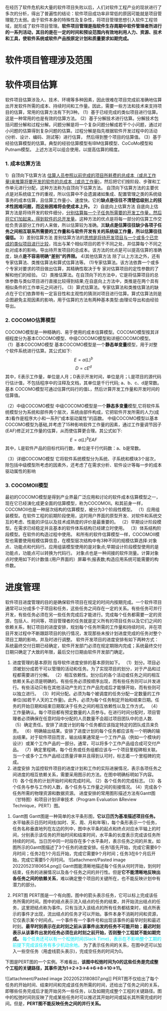 在经历了软件危机和大量的软件项目失败以后，人们对软件工程产业的现状进行了多次的分析，得出了普遍性的结论：软件项目成功率非常低的原因可能就是项目管理能力太弱。由于软件本身的特殊性及复杂性，将项目管理思想引入软件工程领域，就形成了软件项目管理。**软件项目管理是指软件生存周期中软件管理者所进行的一系列活动，其目的是在一定的时间和预设范围内有效地利用人力、资源、技术和工具，使软件系统或软件产品按原定计划和质量要求如期完成。**

# 软件项目管理涉及范围
# 软件项目估算
软件项目估算涉及人、技术、环境等多种因素，因此很难在项目完成前准确地估算出开发软件所需的成本、持续时间和工作量。因此，需要一些方法和技术来支持项目的估算，常用的估算方法有下列3种。
(1）基于已经完成的类似项目进行估算。这是一种常用的也是有效的估算方法。
(2）基于分解技术进行估算。分解技术包括问题分解和过程分解。问题分解是将一个复杂问题分解成若干个小问题，通过对小问题的估算得到复杂问题的估算。过程分解是指先根据软件开发过程中的活动(分析、设计、编码、测试等）进行估算，
然后得到整个项目的估算值。
(3）基于经验估算模型的估算。典型的经验估算模型有IBM估算模型、CoCoMo模型和Putnam模型。
上述方法可以组合使用，以提高估算的精度。
### 1. 成本估算方法
1）自顶向下估算方法
	<u>估算人员参照以前完成的项目所耗费的总成本（或总工作量)来推算将要开发的软件的总成本（或总工作量)</u>，然后把它们按阶段、步骤和工作单元进行分配，这种方法称为自顶向下估算方法。
	自顶向下估算方法的主要优点是对系统级工作的重视，所以估算中不会遗漏诸如集成、配置管理之类的系统级事务的成本估算，且估算工作量小、速度快。它的**缺点是往往不清楚低级别上的技术性困难问题，而这些困难将会使成本上升。**
2）自底向上估算方法
	自底向上估算方法是将待开发的软件细分，<u>分别估算每一个子任务所需要的开发工作量，然后将它们加起来，得到软件的总开发量</u>。这种方法的优点是将每一部分的估算工作交给负责该部分工作的人来做，所以估算较为准确。其**缺点是估算往往缺少各项子任务之间相互联系所需要的工作量和与软件开发有关的系统级工作量，所以估算往往偏低。**
3）差别估算方法
	差别估算方法的<u>思想是将待开发项目与一个或多个已完成的类似项目进行比较</u>，找出与某个相似项目的若干不同之处，并估算每个不同之处对成本的影响，导出待开发项目的总成本。该方法的优点是可以提高估算的准确度，缺点**是不容易明确“差别”的界限。**
4)其他估算方法
除了以上方法之外，还有专家估算法、类推估算法和算式估算法等。
	(1)专家估算法。该方法依靠一个或多个专家对要求的项目做出估算，其精确性取决于专
	家对估算项目的定性参数的了解和他们的经验。
	(2）类推估算法。在自顶向下的方法中，它是将估算项目的总体参数与类似项目进行直接比较得到结果;在自底向上方法中，类推是在两个具有相似条件的工作单元之间进行。
	(3）算式估算法。专家估算法和类推估算法的缺点在于它们依靠带有一定盲目性和主观性的猜测对项目进行估算。算式估算法则是企图避免主观因素的影响，用于估算的方法有两种基本类型:由理论导出和由经验导出。
### 2. COCOMO估算模型
COCOMO模型是一种精确的、易于使用的成本估算模型。COCOMO模型按其详细程度分为基本COCOMO模型、中级COCOMO模型和详细COCOMO模型。
（1）基本COCOMO模型
基本COCOMO模型是一个**静态单变量**模型，用于对整个软件系统进行估算。其公式如下:
$$E=a(L)^b$$
$$D= cE^d$$
其中，E表示工作量，单位是人月；D表示开发时间，单位是月；L是项目的源代码行估计值，不包括程序中的注释及文档，其单位是千行代码; a、b、c、d是常数。
基本 COCOMO模型可通过估算代码行的值L，然后计算开发工作量和开发时间的估算值。

（2）中级COCOMO模型
中级COCOMO模型是一个**静态多变量**模型,它将软件系统模型分为系统和部件两个层次，系统由部件构成，它把软件开发所需的人力(成本)看作是程序大小和一系列“成本驱动属性”的函数。
中级COCOMO模型以基本COCOMO模型为基础,并考虑了15种影响软件工作量的因素，通过工作量调节因子(EAF)修正对工作量的估算，从而使估算更合理。其公式如下:
$$E= a(L)^bEAF$$
其中，L是软件产品的目标代码行数，单位是千行代码数：a、b是常数。

（3）详细COCOMO模型
它将软件系统模型分为系统、子系统和模块3个层次，除包括中级模型所考虑的因素外，还考虑了在需求分析、软件设计等每一步的成本驱动属性的影响

### 3. COCOMOII模型
最初的COCOMO模型是得到产业界最广泛应用和讨论的软件成本估算模型之一，现在它已经演化成更全面的估算模型，称为COCOMOII。和其前身一样，COCOMOII也是一种层次结构的估算模型，被分为3个阶段性模型。
（1）应用组装模型。在软件工程的前期阶段使用，这时用户界面的原型开发、对软件和系统交互的考虑、性能的评估以及技术成熟度的评价是最重要的。
（2）早期设计阶段模型。在需求已经稳定并且基本的软件体系结构已经建立时使用。
（3）体系结构阶段模型。在软件的构造过程中使用。
和所有的软件估算模型一样，COCOMOII模型也需要使用规模估算信息，在模型层次结构中有3种不同的规模估算选择:对象点、功能点和代码行。应用组装模型使用的是对象点;早期设计阶段模型使用的是功能点，功能点可以转换为代码行。
对象点也是一种间接的软件测量。计算对象点时使用如下的计数值:(用户界面的）屏幕书;报表数;构造应用系统可能需要的构件数。

# 进度管理
软件项目进度管理的目的是确保软件项目在规定的时间内按期完成。一个软件项目通常可以分成多个子项目和任务，这些任务之间存在一定的关系。有些任务可并行开发，有些任务必须在另一些任务完成后才能进行。完成每个任务都需要一定的资源，包括人、时间等，项目管理者的任务就是定义所有的项目任务以及它们之间的依赖关系，制订项目的进度安排，规划每个任务所需的工作量和持续时间，并在项目开发过程中不断跟踪项目的执行情况，发现那些未按计划进度完成的任务对整个项目工期的影响，并及时进行调整。
软件开发项目的进度安排有如下两种方式：系统最终交付日期已经确定，软件开发部门必须在规定期限内完成；系统最终交付日期只确定了大致的年限，最后交付日期由软件开发部门确定。
1. 进度管理的基本原则
指导软件进度安排的基本原则如下。
（1）划分。项目必须被划分成若干可以管理的活动和任务。为了实现项目的划分，对于产品和过程都需要进行分解。
（2）相互依赖性。划分后的各个活动或任务之间的相互依赖关系必须是明确的。有些任务必须按顺序出现，而有些任务则可以并发进行。有些活动只有在其他活动产生的工作产品完成后才能够开始，而有些则可以独立进行。
（3）时间分配。必须为每个被调度的任务分配一定数量的工作单位(如若干人天的工作量)。此外，必须为每个任务制定开始和结束日期。任务的开始日期和结束日期取决于任务之间的相互依赖性以及工作方式。
（4）工作量确认。每个项目都有预定数量的人员参与。在进行时间分配时，项目管理者必须确保在任意时段中分配的人员数量不会超过项目团队中的总人数.
（5）确定责任。安排了进度计划的每个任务都应该指定特定的团队成员来负责。
（6）明确输出结果。安排了进度计划的每个任务都应该有一个明确的输出结果。对于软件项目而言，输出结果通常是一个工作产品（例如一个模块的设计）或某个工作产品的一部分。通常，可以将多个工作产品组合成可交付产品。
（7）确定里程碑。每个任务或任务组都应该与一个项目里程碑相关联。当一个或多个工作产品经过质量评审并且得到认可时，标志着一个里程碑的完成。
2. 进度安排
为监控软件项目的进度计划和工作的实际进展情况，表示各项任务之间进度的相互依赖关系，需要采用图示的方法。在图中明确标明如下内容。
(1）各个任务的计划开始时间和完成时间。
(2）各个任务的完成标志。
(3）各个任务与参与工作的人数，各个任务与工作量之间的衔接情况。
(4）完成各个任务所需的物理资源和数据资源。
进度安排的常用图形描述方法有Gantt图（甘特图）和项目计划评审技术（Program Evaluation &Review Technique，PERT）图。
1) Gantt图
Gantt图是一种简单的水平条形图，**它以日历为基准描述项目任务。** 水平轴表示日历时间线(如时、天、周、月和年等)，每个条形表示一个任务，任务名称垂直地列在左边的列中，图中水平条的起点和终点对应水平轴上的时间，分别表示该任务的开始时间和结束时间，水平条的长度表示完成该任务所持续的时间。当日历中同一时段存在多个水平条时，表示任务之间的并发。如图所示的Gantt图描述了3个任务的进度安排。任务1首先开始，完成它需要6个月时间；任务2在1个月后开始，完成它需要9个月时间；任务3在6个月后开始，完成它需要5个月时间。
![[attachment/Pasted image 20220523180654.png]]
Gantt图能清晰地描述每个任务从何时开始，到何时结束，任务的进展情况以及各个任务之间的并行性。但是**它不能清晰地反映出各任务之间的依赖关系**，难以确定整个项目的关键所在，也不能反映计划中有潜力的部分。

2) PERT图
PERT图是一个有向图，图中的箭头表示任务，它可以标上完成该任务所需的时间。图中的结点表示流入结点的任务的结束，并开始流出结点的任务，这里把结点称为事件。只有当流入该结点的所有任务都结束时，结点所表示的事件才出现，流出结点的任务才可以开始。事件本身不消耗时间和资源，它仅表示某个时间点。一个事件有一个事件号和出现该事件的最早时刻和最迟时刻。**最早时刻表示在此时刻之前从该事件出发的任务不可能开始；最迟时刻表示从该事件出发的任务必须在此时刻之前开始，否则整个工程就不能如期完成。** <font color=‘#2e80f2’>每个任务还可以有一个松弛时间(Slack Time)，表示在不影响整个工期的前提下完成该任务有多少机动余地。</font> 为了表示任务间的关系，在图中还可以加入一些空任务（用虚线箭头表示)，完成空任务的时间为0。

下图是PERT图的一个实例。不难看出，**该图中松弛时间为0的这些任务是完成整个工程的关键路径，其事件流为1→2→3→4→6→8→10→11。**

![[attachment/Pasted image 20220523180807.png]]
PERT图不仅给出了每个任务的开始时间、结束时间和完成该任务所需的时间，还给出了任务之间的关系，即哪些任务完成后才能开始另外一些任务，以及如期完成整个工程的关键路径。图中的松弛时间则反映了完成某些任务时可以推迟其开始时间或延长其所需完成的时间。但是，**PERT图不能反映任务之间的并行关系。**
